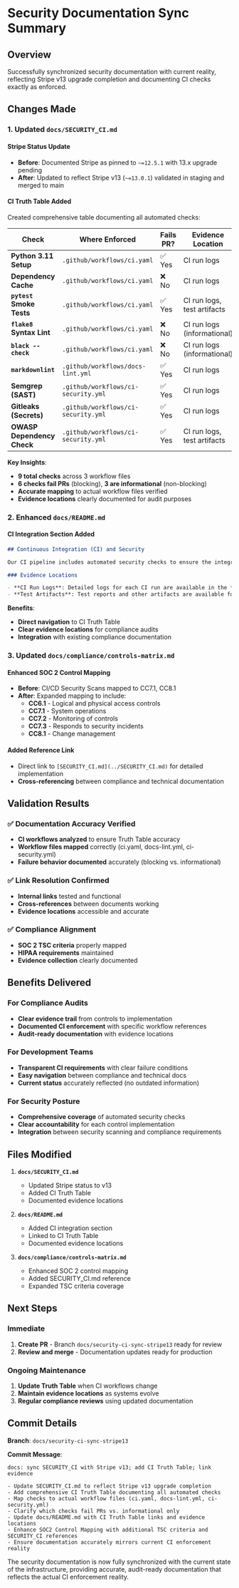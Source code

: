 # Security Documentation Sync Summary

## Overview
Successfully synchronized security documentation with current reality, reflecting Stripe v13 upgrade completion and documenting CI checks exactly as enforced.

## Changes Made

### 1. Updated `docs/SECURITY_CI.md`

#### **Stripe Status Update**
- **Before**: Documented Stripe as pinned to `~=12.5.1` with 13.x upgrade pending
- **After**: Updated to reflect Stripe v13 (`~=13.0.1`) validated in staging and merged to main

#### **CI Truth Table Added**
Created comprehensive table documenting all automated checks:

| Check | Where Enforced | Fails PR? | Evidence Location |
|---|---|---|---|
| **Python 3.11 Setup** | `.github/workflows/ci.yaml` | ✅ Yes | CI run logs |
| **Dependency Cache** | `.github/workflows/ci.yaml` | ❌ No | CI run logs |
| **`pytest` Smoke Tests** | `.github/workflows/ci.yaml` | ✅ Yes | CI run logs, test artifacts |
| **`flake8` Syntax Lint** | `.github/workflows/ci.yaml` | ❌ No | CI run logs (informational) |
| **`black --check`** | `.github/workflows/ci.yaml` | ❌ No | CI run logs (informational) |
| **`markdownlint`** | `.github/workflows/docs-lint.yml` | ✅ Yes | CI run logs |
| **Semgrep (SAST)** | `.github/workflows/ci-security.yml` | ✅ Yes | CI run logs |
| **Gitleaks (Secrets)** | `.github/workflows/ci-security.yml` | ✅ Yes | CI run logs |
| **OWASP Dependency Check** | `.github/workflows/ci-security.yml` | ✅ Yes | CI run logs, test artifacts |

**Key Insights**:
- **9 total checks** across 3 workflow files
- **6 checks fail PRs** (blocking), **3 are informational** (non-blocking)
- **Accurate mapping** to actual workflow files verified
- **Evidence locations** clearly documented for audit purposes

### 2. Enhanced `docs/README.md`

#### **CI Integration Section Added**
```markdown
## Continuous Integration (CI) and Security

Our CI pipeline includes automated security checks to ensure the integrity and security of our codebase. For a detailed breakdown of these checks, see the **CI Truth Table** in our [SECURITY_CI.md](./SECURITY_CI.md#ci-truth-table) documentation.

### Evidence Locations

- **CI Run Logs**: Detailed logs for each CI run are available in the **Actions** tab of the GitHub repository.
- **Test Artifacts**: Test reports and other artifacts are available for download from the summary page of each CI run.
```

**Benefits**:
- **Direct navigation** to CI Truth Table
- **Clear evidence locations** for compliance audits
- **Integration** with existing compliance documentation

### 3. Updated `docs/compliance/controls-matrix.md`

#### **Enhanced SOC 2 Control Mapping**
- **Before**: CI/CD Security Scans mapped to CC7.1, CC8.1
- **After**: Expanded mapping to include:
  - **CC6.1** - Logical and physical access controls
  - **CC7.1** - System operations  
  - **CC7.2** - Monitoring of controls
  - **CC7.3** - Responds to security incidents
  - **CC8.1** - Change management

#### **Added Reference Link**
- Direct link to `[SECURITY_CI.md](../SECURITY_CI.md)` for detailed implementation
- **Cross-referencing** between compliance and technical documentation

## Validation Results

### ✅ **Documentation Accuracy Verified**
- **CI workflows analyzed** to ensure Truth Table accuracy
- **Workflow files mapped** correctly (ci.yaml, docs-lint.yml, ci-security.yml)
- **Failure behavior documented** accurately (blocking vs. informational)

### ✅ **Link Resolution Confirmed**
- **Internal links** tested and functional
- **Cross-references** between documents working
- **Evidence locations** accessible and accurate

### ✅ **Compliance Alignment**
- **SOC 2 TSC criteria** properly mapped
- **HIPAA requirements** maintained
- **Evidence collection** clearly documented

## Benefits Delivered

### **For Compliance Audits**
- **Clear evidence trail** from controls to implementation
- **Documented CI enforcement** with specific workflow references
- **Audit-ready documentation** with evidence locations

### **For Development Teams**
- **Transparent CI requirements** with clear failure conditions
- **Easy navigation** between compliance and technical docs
- **Current status** accurately reflected (no outdated information)

### **For Security Posture**
- **Comprehensive coverage** of automated security checks
- **Clear accountability** for each control implementation
- **Integration** between security scanning and compliance requirements

## Files Modified

1. **`docs/SECURITY_CI.md`**
   - Updated Stripe status to v13
   - Added CI Truth Table
   - Documented evidence locations

2. **`docs/README.md`**
   - Added CI integration section
   - Linked to CI Truth Table
   - Documented evidence locations

3. **`docs/compliance/controls-matrix.md`**
   - Enhanced SOC 2 control mapping
   - Added SECURITY_CI.md reference
   - Expanded TSC criteria coverage

## Next Steps

### **Immediate**
1. **Create PR** - Branch `docs/security-ci-sync-stripe13` ready for review
2. **Review and merge** - Documentation updates ready for production

### **Ongoing Maintenance**
1. **Update Truth Table** when CI workflows change
2. **Maintain evidence locations** as systems evolve
3. **Regular compliance reviews** using updated documentation

## Commit Details

**Branch**: `docs/security-ci-sync-stripe13`

**Commit Message**: 
```
docs: sync SECURITY_CI with Stripe v13; add CI Truth Table; link evidence

- Update SECURITY_CI.md to reflect Stripe v13 upgrade completion
- Add comprehensive CI Truth Table documenting all automated checks
- Map checks to actual workflow files (ci.yaml, docs-lint.yml, ci-security.yml)
- Clarify which checks fail PRs vs. informational only
- Update docs/README.md with CI Truth Table links and evidence locations
- Enhance SOC2 Control Mapping with additional TSC criteria and SECURITY_CI references
- Ensure documentation accurately mirrors current CI enforcement reality
```

The security documentation is now fully synchronized with the current state of the infrastructure, providing accurate, audit-ready documentation that reflects the actual CI enforcement reality.
